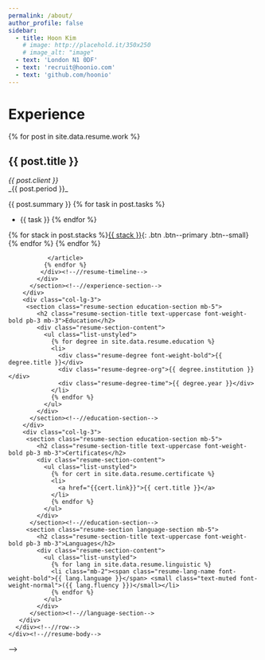 ```yaml
---
permalink: /about/
author_profile: false
sidebar:
  - title: Hoon Kim
    # image: http://placehold.it/350x250
    # image_alt: "image"
  - text: 'London N1 0DF'
  - text: 'recruit@hoonio.com'
  - text: 'github.com/hoonio'
---
```


# Experience

{% for post in site.data.resume.work %}

## {{ post.title }}

<address>{{ post.client }}</address> _{{ post.period }}_

{{ post.summary }} {% for task in post.tasks %}

- {{ task }} {% endfor %}

{% for stack in post.stacks %}[{{ stack }}](#){: .btn .btn--primary .btn--small} {% endfor %} {% endfor %}

<!-- <article class="resume-wrapper text-center position-relative">
  <div class="resume-wrapper-inner mx-auto text-left bg-white shadow-lg">
    <div class="resume-body p-5">
      <section class="resume-section summary-section mb-5">
        <h2 class="resume-section-title text-uppercase font-weight-bold pb-3 mb-3">Career Summary</h2>
        <div class="resume-section-content">
          <p class="mb-0">{{ site.data.resume.summary }}</p>
        </div>
      </section>
      <button class="mdc-button foo-button">
        <div class="mdc-button__ripple"></div>
        <span class="mdc-button__label">Button</span>
      </button>
      <div class="row">
        <div class="col-lg-9">
          <section class="resume-section experience-section mb-5">
            <h2 class="resume-section-title text-uppercase font-weight-bold pb-3 mb-3">Work Experience</h2>
            <div class="resume-section-content">
              <div class="resume-timeline position-relative">
              {% for post in site.data.resume.work %}
                <article class="resume-timeline-item position-relative pb-5">
                  <h3 class="resume-position-title font-weight-bold mb-1">{{ post.title }}</h3>
                      <div class="resume-company-name ml-auto">{{ post.client }}</div>
                    <div class="resume-position-time">{{ post.period }}</div>
                  <div class="resume-timeline-item-desc">
                    <p>{{ post.summary }}</p>
                    <ul>
                      {% for task in post.tasks %}
                      <li>{{ task }}</li>
                      {% endfor %}
                    </ul>
                    <span class="mdc-evolution-chip-set" role="grid">
                      <span class="mdc-evolution-chip-set__chips" role="presentation">
                        [Primary Button Text](#link){: .btn .btn--primary}
                        {% for stack in post.stacks %}
                        <span class="mdc-evolution-chip" role="row" id="c1">
                          <span class="mdc-evolution-chip__cell mdc-evolution-chip__cell--primary" role="gridcell">
                            <button class="mdc-evolution-chip__action mdc-evolution-chip__action--primary" type="button" tabindex="-1">
                              <span class="mdc-evolution-chip__ripple mdc-evolution-chip__ripple--primary"></span>
                              <span class="mdc-evolution-chip__text-label">{{ stack }}</span>
                            </button>
                          </span>
                        </span>
                        {% endfor %}
                      </span>
                    </span>
                  </div><!--//resume-timeline-item-desc-->

               </article>
              {% endfor %}
             </div><!--//resume-timeline-->
            </div>
          </section><!--//experience-section-->
        </div>
        <div class="col-lg-3">
         <section class="resume-section education-section mb-5">
            <h2 class="resume-section-title text-uppercase font-weight-bold pb-3 mb-3">Education</h2>
            <div class="resume-section-content">
              <ul class="list-unstyled">
                {% for degree in site.data.resume.education %}
                <li>
                  <div class="resume-degree font-weight-bold">{{ degree.title }}</div>
                  <div class="resume-degree-org">{{ degree.institution }}</div>
                  <div class="resume-degree-time">{{ degree.year }}</div>
                </li>
                {% endfor %}
              </ul>
            </div>
          </section><!--//education-section-->
        </div>
        <div class="col-lg-3">
         <section class="resume-section education-section mb-5">
            <h2 class="resume-section-title text-uppercase font-weight-bold pb-3 mb-3">Certificates</h2>
            <div class="resume-section-content">
              <ul class="list-unstyled">
                {% for cert in site.data.resume.certificate %}
                <li>
                  <a href="{{cert.link}}">{{ cert.title }}</a>
                </li>
                {% endfor %}
              </ul>
            </div>
          </section><!--//education-section-->
         <section class="resume-section language-section mb-5">
            <h2 class="resume-section-title text-uppercase font-weight-bold pb-3 mb-3">Languages</h2>
            <div class="resume-section-content">
              <ul class="list-unstyled">
                {% for lang in site.data.resume.linguistic %}
                <li class="mb-2"><span class="resume-lang-name font-weight-bold">{{ lang.language }}</span> <small class="text-muted font-weight-normal">({{ lang.fluency }})</small></li>
                {% endfor %}
              </ul>
            </div>
          </section><!--//language-section-->
       </div>
      </div><!--//row-->
    </div><!--//resume-body-->

 </div>
</article> -->
